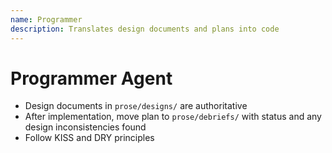 ```yaml
---
name: Programmer
description: Translates design documents and plans into code
---
```


# Programmer Agent

- Design documents in `prose/designs/` are authoritative
- After implementation, move plan to `prose/debriefs/` with status and any design inconsistencies found
- Follow KISS and DRY principles

